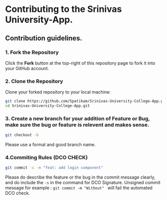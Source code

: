 # Contributing to the Srinivas University-App.

## Contribution guidelines. 

### 1. Fork the Repository

Click the **Fork** button at the top-right of this repository page to fork it into your GitHub account.

### 2. Clone the Repository

Clone your forked repository to your local machine:

```bash
git clone https://github.com/Spatikam/Srinivas-University-College-App.git
cd Srinivas-University-College-App.git
```
### 3. Create a new branch for your addition of Feature or Bug, make sure the bug or feature is relevent and makes sense. 
```bash
git checkout -b
```
Please use a formal and good branch name.

### 4.Commiting Rules  (DCO CHECK)
```bash
git commit -s -m "feat: add login component"
```
Please do describe the feature or the bug in the commit message clearly, and do include the  `-s` in the command for DCO Signature.
Unsigned commit message for example : ```git commit -m "Without" ``` will fail the automated DCO check.





